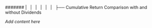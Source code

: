 ####### |   |   |   |   |   |   ├── Cumulative Return Comparison with and without Dividends

*Add content here*